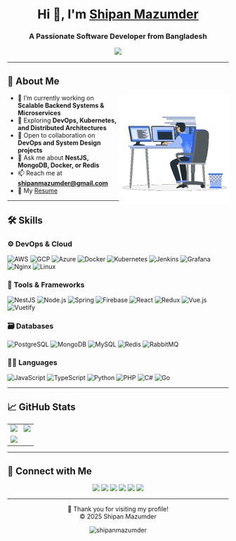 <h1 align="center">Hi 👋, I'm <a href="https://github.com/shipanmazumder" target="blank">Shipan Mazumder</a></h1>
<h3 align="center">A Passionate Software Developer from Bangladesh</h3>

<p align="center">
  <a href="https://github.com/DenverCoder1/readme-typing-svg">
    <img src="https://readme-typing-svg.herokuapp.com?font=Fira+Code&color=00F7FF&size=22&center=true&vCenter=true&width=800&lines=Backend+Developer+%7C+DevOps+Enthusiast+%7C+System+Designer;NestJS,+MongoDB,+Docker,+Redis,+K8s,+PostgreSQL;Always+Learning,+Building,+and+Improving!">
  </a>
</p>

---

## 🚀 About Me

<img align="right" src="https://github.com/0xAbdulKhalid/0xAbdulKhalid/raw/main/assets/mdImages/Right_Side.gif" width=250 />

- 🔭 I’m currently working on **Scalable Backend Systems & Microservices**
- 🌱 Exploring **DevOps, Kubernetes, and Distributed Architectures**
- 🤝 Open to collaboration on **DevOps and System Design projects**
- 💬 Ask me about **NestJS, MongoDB, Docker, or Redis**
- 📫 Reach me at **shipanmazumder@gmail.com**
- 📄 My [Resume](https://drive.google.com/file/d/1C5CeygFmEkph0Yf4vXLoDUF8d6ie2hvV/view?usp=sharing)

---

## 🛠️ Skills

### ⚙️ DevOps & Cloud
![AWS](https://img.shields.io/badge/-AWS-000?&logo=Amazon-AWS)
![GCP](https://img.shields.io/badge/-GCP-000?&logo=Google-Cloud)
![Azure](https://img.shields.io/badge/-Azure-000?&logo=Microsoft-Azure)
![Docker](https://img.shields.io/badge/-Docker-000?&logo=Docker)
![Kubernetes](https://img.shields.io/badge/-Kubernetes-000?&logo=Kubernetes)
![Jenkins](https://img.shields.io/badge/-Jenkins-000?&logo=Jenkins)
![Grafana](https://img.shields.io/badge/-Grafana-000?&logo=Grafana)
![Nginx](https://img.shields.io/badge/-Nginx-000?&logo=Nginx)
![Linux](https://img.shields.io/badge/-Linux-000?&logo=Linux)

### 🧰 Tools & Frameworks
![NestJS](https://img.shields.io/badge/-NestJS-000?&logo=nestjs)
![Node.js](https://img.shields.io/badge/-Node.js-000?&logo=node.js)
![Spring](https://img.shields.io/badge/-Spring-000?&logo=spring)
![Firebase](https://img.shields.io/badge/-Firebase-000?&logo=Firebase)
![React](https://img.shields.io/badge/-React-000?&logo=react)
![Redux](https://img.shields.io/badge/-Redux-000?&logo=redux)
![Vue.js](https://img.shields.io/badge/-Vue.js-000?&logo=vue.js)
![Vuetify](https://img.shields.io/badge/-Vuetify-000?&logo=vuetify)

### 🗃️ Databases
![PostgreSQL](https://img.shields.io/badge/-PostgreSQL-000?&logo=PostgreSQL)
![MongoDB](https://img.shields.io/badge/-MongoDB-000?&logo=MongoDB)
![MySQL](https://img.shields.io/badge/-MySQL-000?&logo=MySQL)
![Redis](https://img.shields.io/badge/-Redis-000?&logo=Redis)
![RabbitMQ](https://img.shields.io/badge/-RabbitMQ-000?&logo=RabbitMQ)

### 👨‍💻 Languages
![JavaScript](https://img.shields.io/badge/-JavaScript-000?&logo=JavaScript)
![TypeScript](https://img.shields.io/badge/-TypeScript-000?&logo=TypeScript)
![Python](https://img.shields.io/badge/-Python-000?&logo=Python)
![PHP](https://img.shields.io/badge/-PHP-000?&logo=PHP)
![C#](https://img.shields.io/badge/-C%23-000?&logo=C-Sharp)
![Go](https://img.shields.io/badge/-Go-000?&logo=Go)

---

## 📈 GitHub Stats

<table>
  <tr>
    <td><img src="https://github-readme-stats.vercel.app/api?username=shipanmazumder&show_icons=true&theme=radical" height="190px" /></td>
    <td><img src="https://github-readme-stats.vercel.app/api/top-langs/?username=shipanmazumder&layout=compact&theme=radical" height="190px" /></td>
  </tr>
  <tr>
    <td colspan="2"><img src="https://github-readme-streak-stats.herokuapp.com?user=shipanmazumder&theme=radical" height="190px"/></td>
  </tr>
</table>

---

## 🤝 Connect with Me

<p align="center">
  <a href="https://linkedin.com/in/shipansm" target="_blank"><img src="https://img.icons8.com/plasticine/100/000000/linkedin.png" width="40"/></a>
  <a href="https://twitter.com/shipanmazumder" target="_blank"><img src="https://img.icons8.com/plasticine/100/000000/twitter.png" width="40"/></a>
  <a href="https://fb.com/shipansm" target="_blank"><img src="https://img.icons8.com/plasticine/100/000000/facebook.png" width="40"/></a>
  <a href="https://medium.com/@shipanmazumder" target="_blank"><img src="https://img.icons8.com/stickers/100/medium-logo.png" width="40"/></a>
  <a href="https://www.leetcode.com/shipansm" target="_blank"><img src="https://img.icons8.com/external-tal-revivo-bold-tal-revivo/96/external-level-up-your-coding-skills-and-quickly-land-a-job-logo-bold-tal-revivo.png" width="40"/></a>
  <a href="https://www.hackerrank.com/shipanmazumder" target="_blank"><img src="https://img.icons8.com/windows/64/hackerrank.png" width="40"/></a>
</p>

---

<p align="center">
  🙌 Thank you for visiting my profile! <br/>
  &copy; 2025 Shipan Mazumder
</p>

<p align="center"> <img src="https://komarev.com/ghpvc/?username=shipanmazumder&label=Profile%20Views&color=brightgreen&style=flat" alt="shipanmazumder" /> </p>
